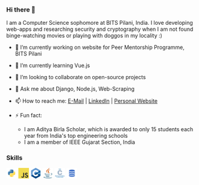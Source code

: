 ### Hi there 👋

<!--
**sankha555/sankha555** is a ✨ _special_ ✨ repository because its `README.md` (this file) appears on your GitHub profile.-->

I am a Computer Science sophomore at BITS Pilani, India. I love developing web-apps and researching security and cryptography when I am not found binge-watching movies or playing with doggos in my locality :)

- 🔭  I’m currently working on website for Peer Mentorship Programme, BITS Pilani

- 🌱  I’m currently learning Vue.js

- 👯  I’m looking to collaborate on open-source projects

- 💬  Ask me about Django, Node.js, Web-Scraping

- 📫   How to reach me: [E-Mail](mailto:f20190029@pilani.bits-pilani.ac.in) | [LinkedIn](https://www.linkedin.com/in/sankha-das-4538711a7/) | [Personal Website](https://sankha555.github.io/index/)

- ⚡  Fun fact: 
     - I am Aditya Birla Scholar, which is awarded to only 15 students each year from India's top engineering schools
     - I am a member of IEEE Gujarat Section, India

### Skills
<code><img alt="Python" title="Python" width="28px" src="https://raw.githubusercontent.com/github/explore/80688e429a7d4ef2fca1e82350fe8e3517d3494d/topics/python/python.png"/></code>
<code><img alt="JavaScript" title="JavaScript" width="28px" src="https://raw.githubusercontent.com/github/explore/80688e429a7d4ef2fca1e82350fe8e3517d3494d/topics/javascript/javascript.png"/></code>
<code><img alt="C++" title="C++" width="28px" src="https://raw.githubusercontent.com/github/explore/80688e429a7d4ef2fca1e82350fe8e3517d3494d/topics/cpp/cpp.png"/></code>
<code><img alt="Java" title="Java" width="28px" src="https://raw.githubusercontent.com/github/explore/80688e429a7d4ef2fca1e82350fe8e3517d3494d/topics/java/java.png"/></code>
<code><img alt="C" title="C" width="28px" src="https://raw.githubusercontent.com/github/explore/80688e429a7d4ef2fca1e82350fe8e3517d3494d/topics/c/c.png"/></code>
<code><img alt="SQL" title="SQL" width="28px" src="https://raw.githubusercontent.com/github/explore/80688e429a7d4ef2fca1e82350fe8e3517d3494d/topics/sql/sql.png"/></code>


